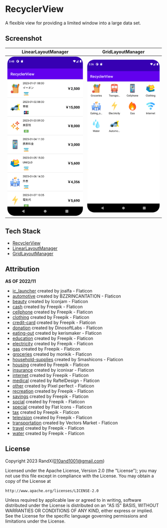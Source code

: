 # RecyclerView

A flexible view for providing a limited window into a large data set.

## Screenshot

| LinearLayoutManager | GridLayoutManager |
| ----------- | ----------- |
| ![Recyclerview with LinearLayoutManager](./Screenshot/RecyclerViewList.png) | ![Recyclerview with GridLayoutManager](./Screenshot/RecyclerViewGrid.png) |

## Tech Stack

- [RecyclerView](https://developer.android.com/reference/androidx/recyclerview/widget/RecyclerView)
- [LinearLayoutManager](https://developer.android.com/reference/androidx/recyclerview/widget/LinearLayoutManager)
- [GridLayoutManager](https://developer.android.com/reference/androidx/recyclerview/widget/GridLayoutManager)

## Attribution
**AS OF 2022/11**

- [ic_launcher](https://www.flaticon.com/free-icon/menu_2931805) created by joalfa - Flaticon
- [automotive](https://www.flaticon.com/free-icon/automotive_3574948) created by BZZRINCANTATION - Flaticon
- [beauty](https://www.flaticon.com/free-icon/beauty_4475869) created by Iconjam - Flaticon
- [cash](https://www.flaticon.com/free-icon/money_2474451) created by Freepik - Flaticon
- [cellphone](https://www.flaticon.com/free-icon/smartphone_186239) created by Freepik - Flaticon
- [clothing](https://www.flaticon.com/free-icon/clothes_1867682) created by Freepik - Flaticon
- [credit-card](https://www.flaticon.com/free-icon/credit-card_311147) created by Freepik - Flaticon
- [donation](https://www.flaticon.com/free-icon/box_3349507) created by DinosoftLabs - Flaticon
- [eating-out](https://www.flaticon.com/free-icon/eat_7480669) created by kerismaker - Flaticon
- [education](https://www.flaticon.com/free-icon/education_3976631) created by Freepik - Flaticon
- [electricity](https://www.flaticon.com/free-icon/lightning_616494) created by Freepik - Flaticon
- [gas](https://www.flaticon.com/free-icon/flame_4535728) created by Freepik - Flaticon
- [groceries](https://www.flaticon.com/free-icon/grocery_1261126) created by monkik - Flaticon
- [household-supplies](https://www.flaticon.com/free-icon/toilet-paper_3130312) created by Smashicons - Flaticon
- [housing](https://www.flaticon.com/free-icon/house_2163350) created by Freepik - Flaticon
- [insurance](https://www.flaticon.com/free-icon/health-insurance_4388635) created by iconixar - Flaticon
- [internet](https://www.flaticon.com/free-icon/wifi_2794952) created by Freepik - Flaticon
- [medical](https://www.flaticon.com/free-icon/patient_2376123) created by RaftelDesign - Flaticon
- [other](https://www.flaticon.com/free-icon/ellipsis_3388778) created by Pixel perfect - Flaticon
- [recreation](https://www.flaticon.com/free-icon/recreational_1655771) created by Freepik - Flaticon
- [savings](https://www.flaticon.com/free-icon/piggy-bank_584011) created by Freepik - Flaticon
- [social](https://www.flaticon.com/free-icon/network_2885417) created by Freepik - Flaticon
- [special](https://www.flaticon.com/free-icon/special-tag_6165631) created by Flat Icons - Flaticon
- [tax](https://www.flaticon.com/free-icon/taxes_1651909) created by Freepik - Flaticon
- [television](https://www.flaticon.com/free-icon/tv_4020833) created by Freepik - Flaticon
- [transportation](https://www.flaticon.com/free-icon/train_609354) created by Vectors Market - Flaticon
- [travel](https://www.flaticon.com/free-icon/passport_620765) created by Freepik - Flaticon
- [water](https://www.flaticon.com/free-icon/water_2792706) created by Freepik - Flaticon

## License

Copyright 2023 RandX(<010and1001@gmail.com>)

Licensed under the Apache License, Version 2.0 (the "License");
you may not use this file except in compliance with the License.
You may obtain a copy of the License at

    http://www.apache.org/licenses/LICENSE-2.0

Unless required by applicable law or agreed to in writing, software
distributed under the License is distributed on an "AS IS" BASIS,
WITHOUT WARRANTIES OR CONDITIONS OF ANY KIND, either express or implied.
See the License for the specific language governing permissions and
limitations under the License.
